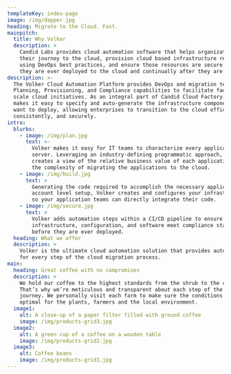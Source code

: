 ```yaml
---
templateKey: index-page
image: /img/dapper.jpg
heading: Migrate to the Cloud. Fast.
mainpitch:
  title: Why Volker
  description: >
    Candid Labs provides cloud automation software that helps organizations plan
    their journey to the cloud, provision cloud based infrastructure resources
    using DevOps best practices, and ensure those resources are secure before
    they are ever deployed to the cloud and continually after they are deployed.
description: >-
  The Volker Cloud Automation Platform provides DevOps and migration teams with
  Planning, Provisioning, and Compliance capabilities to facilitate factory
  scale cloud initiatives. As an integral part of Candid Cloud Factory, Volker
  makes it easy to specify and auto-generate the infrastructure components you
  want to deploy, allowing enterprises to transition to the cloud efficiently,
  consistently, and securely.
intro:
  blurbs:
    - image: /img/plan.jpg
      text: >-
        Volker makes it easy for IT teams to characterize every application and
        server. Leveraging an industry-defining programmatic approach, Volker
        creates a view of the relative business value of each application and
        the complexity of migrating the applications to the cloud.
    - image: /img/build.jpg
      text: >
        Generating the code required to accomplish the necessary application and
        account level setup, Volker creates and configures your infrastructure,
        so your application teams can directly integrate their code.
    - image: /img/secure.jpg
      text: >
        Volker adds automation steps within a CI/CD pipeline to ensure the
        infrastructure, configuration, and software meet compliance standards
        before they are ever deployed.
  heading: What we offer
  description: >
    Volker is the ultimate cloud automation solution that provides automation
    for every step of the cloud migration process.
main:
  heading: Great coffee with no compromises
  description: >
    We hold our coffee to the highest standards from the shrub to the cup.
    That’s why we’re meticulous and transparent about each step of the coffee’s
    journey. We personally visit each farm to make sure the conditions are
    optimal for the plants, farmers and the local environment.
  image1:
    alt: A close-up of a paper filter filled with ground coffee
    image: /img/products-grid3.jpg
  image2:
    alt: A green cup of a coffee on a wooden table
    image: /img/products-grid2.jpg
  image3:
    alt: Coffee beans
    image: /img/products-grid1.jpg
---
```


